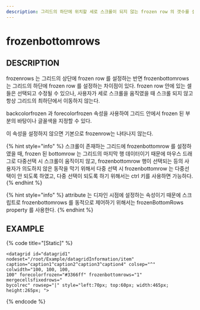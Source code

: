 ```yaml
---
description: 그리드의 하단에 위치할 세로 스크롤이 되지 않는 frozen row 의 갯수를 설정하는 속성이다.
---
```


# frozenbottomrows

## DESCRIPTION

frozenrows 는 그리드의 상단에 frozen row 를 설정하는 반면 frozenbottomrows 는 그리드의 하단에 frozen row 를 설정하는 차이점이 있다. frozen row 안에 있는 셀들은 선택되고 수정될 수 있으나, 사용자가 세로 스크롤을 움직였을 때 스크롤 되지 않고 항상 그리드의 최하단에서 이동하지 않는다.

backcolorfrozen 과 forecolorfrozen 속성을 사용하여 그리드 안에서 frozen 된 부분의 바탕이나 글꼴색을 지정할 수 있다.

이 속성을 설정하지 않으면 기본으로 frozenrow는 나타나지 않는다.

{% hint style="info" %}
스크롤이 존재하는 그리드에 frozenbottomrow 를 설정하였을 때, frozen 된 bottomrow 는 그리드의 마지막 행 데이터이기 때문에 마우스 드래그로 다중선택 시 스크롤이 움직이지 않고, frozenbottomrow 행이 선택되는 등의 사용자가 의도하지 않은 동작을 막기 위해서 다중 선택 시 frozenbottomrow 는 다중선택이 안 되도록 하였고, 다중 선택이 되도록 하기 위해서는 ctrl 키를 사용하면 가능하다.
{% endhint %}

{% hint style="info" %}
attribute 는 디자인 시점에 설정하는 속성이기 때문에 스크립트로 frozenbottomrows 를 동적으로 제어하기 위해서는 frozenBottomRows property 를 사용한다.
{% endhint %}

## EXAMPLE

{% code title="\[Static\]" %}
```markup
<datagrid id="datagrid1" nodeset="/root/Example/datagridInformation/item" 
caption="caption1^caption2^caption3^caption4" colsep="^" colwidth="100, 100, 100, 
100" forecolorfrozen="#3366ff" frozenbottomrows="1" mergecellsfixedrows="
bycolrec" rowsep="|" style="left:70px; top:60px; width:465px; height:265px; ">
```
{% endcode %}

